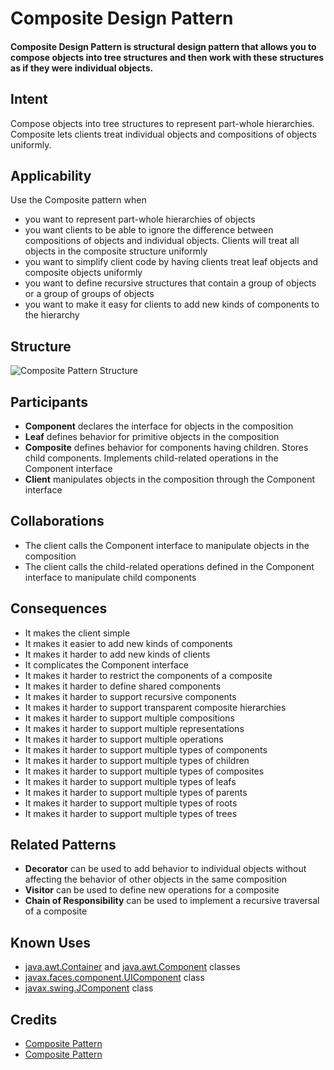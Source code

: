 # Composite Design Pattern

#### Composite Design Pattern is structural design pattern that allows you to compose objects into tree structures and then work with these structures as if they were individual objects.

## Intent

Compose objects into tree structures to represent part-whole hierarchies. Composite lets clients treat individual objects and compositions of objects uniformly.

## Applicability

Use the Composite pattern when

* you want to represent part-whole hierarchies of objects
* you want clients to be able to ignore the difference between compositions of objects and individual objects. Clients will treat all objects in the composite structure uniformly
* you want to simplify client code by having clients treat leaf objects and composite objects uniformly
* you want to define recursive structures that contain a group of objects or a group of groups of objects
* you want to make it easy for clients to add new kinds of components to the hierarchy

## Structure

![Composite Pattern Structure](https://refactoring.guru/images/patterns/diagrams/composite/structure-en.png)

## Participants

* **Component** declares the interface for objects in the composition
* **Leaf** defines behavior for primitive objects in the composition
* **Composite** defines behavior for components having children. Stores child components. Implements child-related operations in the Component interface
* **Client** manipulates objects in the composition through the Component interface

## Collaborations

* The client calls the Component interface to manipulate objects in the composition
* The client calls the child-related operations defined in the Component interface to manipulate child components

## Consequences

* It makes the client simple
* It makes it easier to add new kinds of components
* It makes it harder to add new kinds of clients
* It complicates the Component interface
* It makes it harder to restrict the components of a composite
* It makes it harder to define shared components
* It makes it harder to support recursive components
* It makes it harder to support transparent composite hierarchies
* It makes it harder to support multiple compositions
* It makes it harder to support multiple representations
* It makes it harder to support multiple operations
* It makes it harder to support multiple types of components
* It makes it harder to support multiple types of children
* It makes it harder to support multiple types of composites
* It makes it harder to support multiple types of leafs
* It makes it harder to support multiple types of parents
* It makes it harder to support multiple types of roots
* It makes it harder to support multiple types of trees

## Related Patterns

* **Decorator** can be used to add behavior to individual objects without affecting the behavior of other objects in the same composition
* **Visitor** can be used to define new operations for a composite
* **Chain of Responsibility** can be used to implement a recursive traversal of a composite

## Known Uses

* [java.awt.Container](https://docs.oracle.com/javase/8/docs/api/java/awt/Container.html) and [java.awt.Component](https://docs.oracle.com/javase/8/docs/api/java/awt/Component.html) classes
* [javax.faces.component.UIComponent](https://docs.oracle.com/javaee/7/api/javax/faces/component/UIComponent.html) class
* [javax.swing.JComponent](https://docs.oracle.com/javase/8/docs/api/javax/swing/JComponent.html) class

## Credits

* [Composite Pattern](https://refactoring.guru/design-patterns/composite)   
* [Composite Pattern](https://www.tutorialspoint.com/design_pattern/composite_pattern.htm)



